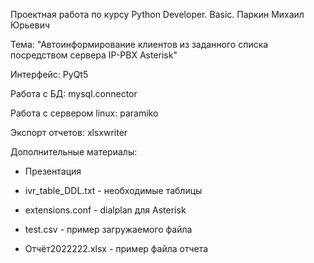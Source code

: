 Проектная работа по курсу Python Developer. Basic.
Паркин Михаил Юрьевич

Тема: "Автоинформирование клиентов из заданного списка посредством сервера IP-PBX Asterisk"

Интерфейс: PyQt5

Работа с БД: mysql.connector

Работа с сервером linux: paramiko

Экспорт отчетов: xlsxwriter

Дополнительные материалы:

- Презентация

- ivr_table_DDL.txt - необходимые таблицы

- extensions.conf - dialplan для Asterisk

- test.csv - пример загружаемого файла

- Отчёт2022222.xlsx - пример файла отчета